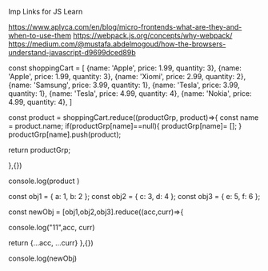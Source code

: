 Imp Links for JS Learn

https://www.aplyca.com/en/blog/micro-frontends-what-are-they-and-when-to-use-them
https://webpack.js.org/concepts/why-webpack/
https://medium.com/@mustafa.abdelmogoud/how-the-browsers-understand-javascript-d9699dced89b


const shoppingCart = [
    {name: 'Apple', price: 1.99, quantity: 3},
    {name: 'Apple', price: 1.99, quantity: 3},
    {name: 'Xiomi', price: 2.99, quantity: 2},
    {name: 'Samsung', price: 3.99, quantity: 1},
    {name: 'Tesla', price: 3.99, quantity: 1},
    {name: 'Tesla', price: 4.99, quantity: 4},
    {name: 'Nokia', price: 4.99, quantity: 4},
]

const product = shoppingCart.reduce((productGrp, product)=>{
const name = product.name;
if(productGrp[name]==null){
	productGrp[name]= [];
}
productGrp[name].push(product);

return productGrp;  

},{})

console.log(product )

const obj1 = { a: 1, b: 2 };
const obj2 = { c: 3, d: 4 };
const obj3 = { e: 5, f: 6 };

const newObj = [obj1,obj2,obj3].reduce((acc,curr)=>{

console.log("11",acc, curr)

return {...acc, ...curr} 
},{})

console.log(newObj)
